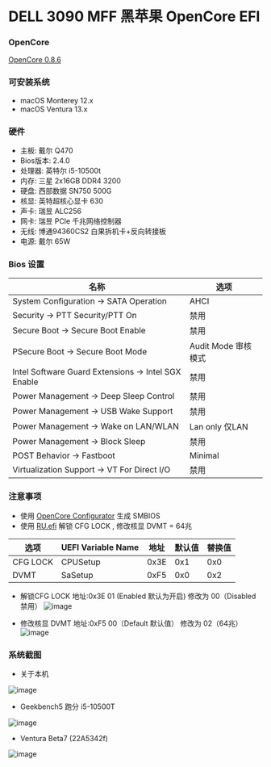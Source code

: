 # DELL 3090 MFF 黑苹果 OpenCore EFI

### OpenCore

[OpenCore 0.8.6](https://github.com/acidanthera/OpenCorePkg)

### 可安装系统

- macOS Monterey 12.x 
- macOS Ventura  13.x 

### 硬件

- 主板: 戴尔 Q470
- Bios版本: 2.4.0
- 处理器: 英特尔 i5-10500t
- 内存: 三星 2x16GB DDR4 3200
- 硬盘: 西部数据 SN750 500G
- 核显: 英特超核心显卡 630
- 声卡: 瑞昱 ALC256
- 网卡: 瑞昱 PCle 千兆网络控制器
- 无线: 博通94360CS2 白果拆机卡+反向转接板
- 电源: 戴尔 65W

### Bios 设置

| 名称 | 选项 |
| ----- | --- |
| System Configuration → SATA Operation | AHCI |
| Security → PTT Security/PTT On | 禁用 |
| Secure Boot → Secure Boot Enable | 禁用 |
| PSecure Boot → Secure Boot Mode | Audit Mode 审核模式 |
| Intel Software Guard Extensions → Intel SGX Enable | 禁用 |
| Power Management → Deep Sleep Control | 禁用 |
| Power Management → USB Wake Support | 禁用 |
| Power Management → Wake on LAN/WLAN | Lan only 仅LAN|
| Power Management → Block Sleep | 禁用 |
| POST Behavior → Fastboot | Minimal |
| Virtualization Support → VT For Direct I/O | 禁用 |


### 注意事项

 - 使用 [OpenCore Configurator](https://mackie100projects.altervista.org/opencore-configurator/) 生成 SMBIOS
 - 使用 [RU.efi](http://ruexe.blogspot.com/) 解锁 CFG LOCK , 修改核显 DVMT = 64兆
 
 | 选项 | UEFI Variable Name | 地址 | 默认值 | 替换值 |
 | --- | --- | --- | --- | --- |
 | CFG LOCK | CPUSetup | 0x3E | 0x1 | 0x0 |
 | DVMT | SaSetup | 0xF5 | 0x0 | 0x2 |
 
 - 解锁CFG LOCK 地址:0x3E  01 (Enabled 默认为开启) 修改为 00（Disabled 禁用）
![image](https://github.com/hackintosh-efi/DELL-3090MFF-OpenCore/blob/main/ScreenShot/RU/cpusetup.png)

 - 修改核显 DVMT 地址:0xF5  00（Default 默认值） 修改为 02（64兆）
![image](https://github.com/hackintosh-efi/DELL-3090MFF-OpenCore/blob/main/ScreenShot/RU/sasetup.png)
 
### 系统截图

- 关于本机

![image](https://github.com/hackintosh-efi/DELL-3090MFF-OpenCore/blob/main/ScreenShot/关于本机.png)

- Geekbench5 跑分 i5-10500T 

![image](https://github.com/hackintosh-efi/DELL-3090MFF-OpenCore/blob/main/ScreenShot/geekbench.png)

- Ventura Beta7 (22A5342f) 

![image](https://github.com/hackintosh-efi/DELL-3090MFF-OpenCore/blob/main/ScreenShot/Ventura.png)